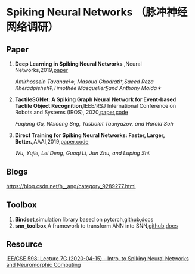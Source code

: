# Spiking Neural Networks （脉冲神经网络调研）

## Paper
1. **Deep Learning in Spiking Neural Networks** ,Neural Networks,2019,[paper](https://doi.org/10.1016/j.neunet.2018.12.002)

    *Amirhossein Tavanaei∗, Masoud Ghodrati†,Saeed Reza Kheradpisheh‡,Timothée Masquelier§and Anthony Maida∗*
2. **TactileSGNet: A Spiking Graph Neural Network for Event-based
Tactile Object Recognition**,IEEE/RSJ International Conference on Robots and Systems (IROS), 2020,[paper](https://arxiv.org/abs/2008.08046),[code](https://github.com/clear-nus/TactileSGNet)

    *Fuqiang Gu, Weicong Sng, Tasbolat Taunyazov, and Harold Soh*

3. **Direct Training for Spiking Neural Networks: Faster, Larger, Better.**,AAAI,2019,[paper](https://www.google.com/url?sa=t&rct=j&q=&esrc=s&source=web&cd=&ved=2ahUKEwir0fjng7PsAhWac3AKHQI5Aw0QFjACegQIAhAC&url=https%3A%2F%2Fwww.aaai.org%2Fojs%2Findex.php%2FAAAI%2Farticle%2Fview%2F3929%2F3807&usg=AOvVaw0tcV-LFWAr2f64OaEXp3MZ),[code](https://github.com/yjwu17/BP-for-SpikingNN)

    *Wu, Yujie, Lei Deng, Guoqi Li, Jun Zhu, and Luping Shi.*
## Blogs
https://blog.csdn.net/h__ang/category_9289277.html

## Toolbox
1. **Bindset**,simulation library based on pytorch,[github](https://github.com/BindsNET/bindsnet),[docs](https://bindsnet-docs.readthedocs.io/)
2. **snn_toolbox**,A framework to transform ANN into SNN,[github](https://github.com/NeuromorphicProcessorProject/snn_toolbox),[docs](https://snntoolbox.readthedocs.io/en/latest/)
## Resource
[IEE/CSE 598: Lecture 7G (2020-04-15) - Intro. to Spiking Neural Networks and Neuromorphic Computing](https://www.youtube.com/watch?v=ICw2_49dSNw&list=PLXBbGVSkQJqETDgfvBV-DQD3G-v9052gX&index=25)
